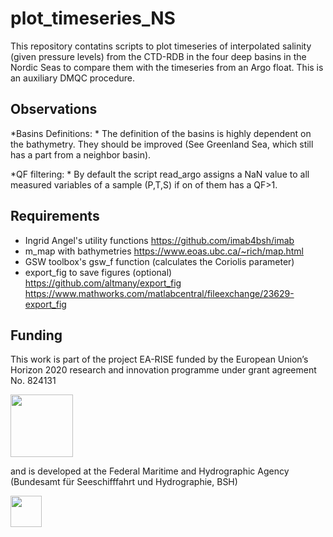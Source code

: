 # plot_timeseries_NS

This repository contatins scripts to plot timeseries of interpolated salinity (given pressure levels) from the CTD-RDB in the four deep basins in the Nordic Seas to compare them with the timeseries from an Argo float.
This is an auxiliary DMQC procedure.

## Observations

*Basins Definitions: *
The definition of the basins is highly dependent on the bathymetry. They should be improved (See Greenland Sea, which still has a part from a neighbor basin).

*QF filtering: *
By default the script read_argo assigns a NaN value to all measured variables of a sample (P,T,S) if on of them has a QF>1.

## Requirements

- Ingrid Angel's utility functions
  https://github.com/imab4bsh/imab
- m_map with bathymetries
	https://www.eoas.ubc.ca/~rich/map.html
- GSW toolbox's gsw_f function (calculates the Coriolis parameter)
- export_fig to save figures (optional)
	https://github.com/altmany/export_fig
	https://www.mathworks.com/matlabcentral/fileexchange/23629-export_fig

## Funding

This work is part of the project EA-RISE funded by the European Union’s Horizon 2020 research and innovation programme under grant agreement No. 824131

<img src="https://www.euro-argo.eu/var/storage/images/_aliases/fullsize/medias-ifremer/medias-euro_argo/logos/euro-argo-rise-logo/1688041-1-eng-GB/Euro-argo-RISE-logo.png" width="100" />

and is developed at the Federal Maritime and Hydrographic Agency (Bundesamt für Seeschifffahrt und Hydrographie, BSH) 

<img src="https://www.bsh.de/SiteGlobals/Frontend/Images/logo.png?__blob=normal&v=9" width="50" />

